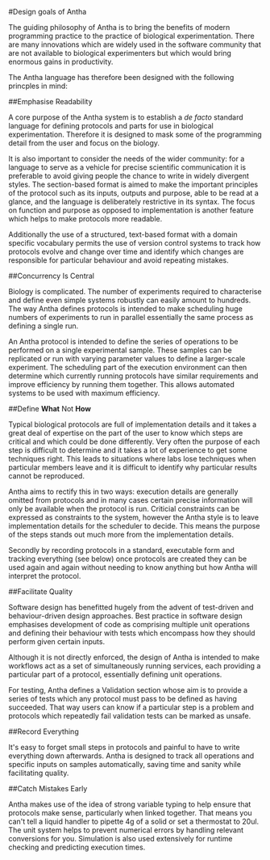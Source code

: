 #Design goals of Antha

The guiding philosophy of Antha is to bring the benefits of modern programming 
practice to the practice of biological experimentation. There are many innovations
which are widely used in the software community that are not available to biological
experimenters but which would bring enormous gains in productivity. 

The Antha language has therefore been designed with the following princples in mind: 

##Emphasise Readability

A core purpose of the Antha system is to establish a *de facto* standard language for 
defining protocols and parts for use in biological experimentation. Therefore it is 
designed to mask some of the programming detail from the user and focus on the 
biology.  

It is also important to consider the needs of the wider community: for a language to 
serve as a vehicle for precise scientific communication it is preferable to avoid
giving people the chance to write in widely divergent styles. The section-based format
is aimed to make the important principles of the protocol such as its inputs, outputs
and purpose, able to be read at a glance, and the language is deliberately restrictive
in its syntax. The focus on function and purpose as opposed to implementation is another
feature which helps to make protocols more readable. 

Additionally the use of a structured, text-based format with a domain specific vocabulary
permits the use of version control systems to track how protocols evolve and change over
time and identify which changes are responsible for particular behaviour and avoid repeating
mistakes. 

##Concurrency Is Central

Biology is complicated. The number of experiments required to characterise and define 
even simple systems robustly can easily amount to hundreds. The way Antha defines protocols
is intended to make scheduling huge numbers of experiments to run in parallel essentially
the same process as defining a single run. 

An Antha protocol is intended to define the series of operations to be performed on a
single experimental sample. These samples can be replicated or run with varying parameter
values to define a larger-scale experiment. The scheduling part of the execution environment
can then determine which currently running protocols have similar requirements and improve
efficiency by running them together. This allows automated systems to be used with maximum 
efficiency.

##Define **What** Not **How**

Typical biological protocols are full of implementation details and it takes a great deal of
expertise on the part of the user to know which steps are critical and which could be done
differently. Very often the purpose of each step is difficult to determine and it takes a lot
of experience to get some techniques right. This leads to situations where labs lose techniques
when particular members leave and it is difficult to identify why particular results cannot be
reproduced. 

Antha aims to rectify this in two ways: execution details are generally omitted from protocols
and in many cases certain precise information will only be available when the protocol is run. 
Criticial constraints can be expressed as constraints to the system, however the Antha style
is to leave implementation details for the scheduler to decide. This means the purpose of the
steps stands out much more from the implementation details. 

Secondly by recording protocols in a standard, executable form and tracking everything (see below)
once protocols are created they can be used again and again without needing to know anything but
how Antha will interpret the protocol. 

##Facilitate Quality

Software design has benefitted hugely from the advent of test-driven and behaviour-driven design
approaches. Best practice in software design emphasises development of code as comprising multiple 
unit operations and defining their behaviour with tests which encompass how they should perform
given certain inputs. 

Although it is not directly enforced, the design of Antha is intended to make workflows act as
a set of simultaneously running services, each providing a particular part of a protocol, essentially
defining unit operations. 

For testing, Antha defines a Validation section whose aim is to provide a series of tests which any
protocol must pass to be defined as having succeeded. That way users can know if a particular step
is a problem and protocols which repeatedly fail validation tests can be marked as unsafe. 

##Record Everything

It's easy to forget small steps in protocols and painful to have to write everything down afterwards. 
Antha is designed to track all operations and specific inputs on samples automatically, saving 
time and sanity while facilitating quality.

##Catch Mistakes Early

Antha makes use of the idea of strong variable typing to help ensure that protocols make sense, 
particularly when linked together. That means you can't tell a liquid handler to pipette 4g of
a solid or set a thermostat to 20ul. The unit system helps to prevent numerical errors by handling
relevant conversions for you. Simulation is also used extensively for runtime checking and predicting
execution times.
